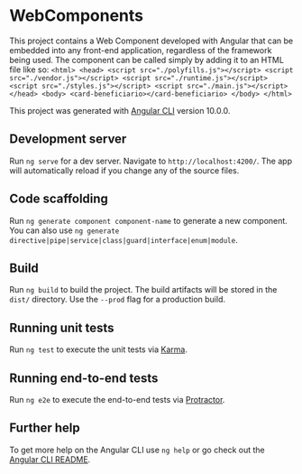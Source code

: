 # WebComponents

This project contains a Web Component developed with Angular that can be embedded into any front-end application, regardless of the framework being used. The component can be called simply by adding it to an HTML file like so:
                `<html>
                  <head>
                    <script src="./polyfills.js"></script>
                    <script src="./vendor.js"></script>
                    <script src="./runtime.js"></script>
                    <script src="./styles.js"></script>
                    <script src="./main.js"></script>
                  </head>
                  <body>
                    <card-beneficiario></card-beneficiario>
                  </body>
                </html>`

This project was generated with [Angular CLI](https://github.com/angular/angular-cli) version 10.0.0.

## Development server

Run `ng serve` for a dev server. Navigate to `http://localhost:4200/`. The app will automatically reload if you change any of the source files.

## Code scaffolding

Run `ng generate component component-name` to generate a new component. You can also use `ng generate directive|pipe|service|class|guard|interface|enum|module`.

## Build

Run `ng build` to build the project. The build artifacts will be stored in the `dist/` directory. Use the `--prod` flag for a production build.

## Running unit tests

Run `ng test` to execute the unit tests via [Karma](https://karma-runner.github.io).

## Running end-to-end tests

Run `ng e2e` to execute the end-to-end tests via [Protractor](http://www.protractortest.org/).

## Further help

To get more help on the Angular CLI use `ng help` or go check out the [Angular CLI README](https://github.com/angular/angular-cli/blob/master/README.md).
